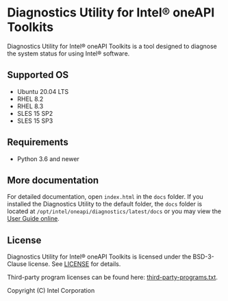 # Diagnostics Utility for Intel® oneAPI Toolkits

Diagnostics Utility for Intel® oneAPI Toolkits is a tool designed to diagnose the system status for using Intel® software.

## Supported OS

 - Ubuntu 20.04 LTS
 - RHEL 8.2
 - RHEL 8.3
 - SLES 15 SP2
 - SLES 15 SP3

## Requirements

 - Python 3.6 and newer

## More documentation

For detailed documentation, open `index.html` in the `docs` folder. If you installed the Diagnostics Utility
to the default folder, the `docs` folder is located at `/opt/intel/oneapi/diagnostics/latest/docs` or you may view the
[User Guide online](https://software.intel.com/content/www/us/en/develop/documentation/diagnostic-utility-user-guide/top.html).

## License

Diagnostics Utility for Intel® oneAPI Toolkits is licensed under the BSD-3-Clause license.
See [LICENSE](licensing/LICENSE) for details.

Third-party program licenses can be found here: [third-party-programs.txt](licensing/third-party-programs.txt).

Copyright (C) Intel Corporation
